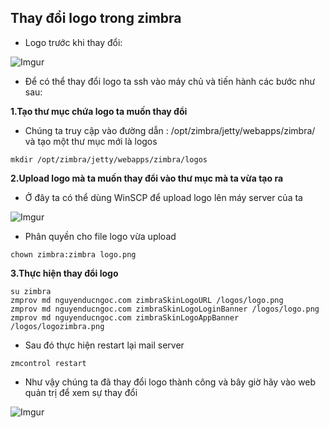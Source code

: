 ## Thay đổi logo trong zimbra

- Logo trước khi thay đổi: 

![Imgur](https://i.imgur.com/LC4CYUi.png)

- Để có thể thay đổi logo ta ssh vào máy chủ và tiến hành các bước như sau: 

**1.Tạo thư mục chứa logo ta muốn thay đổi**

- Chúng ta truy cập vào đường dẫn : /opt/zimbra/jetty/webapps/zimbra/ và tạo một thư mục mới là logos

```
mkdir /opt/zimbra/jetty/webapps/zimbra/logos
```

**2.Upload logo mà ta muốn thay đổi vào thư mục mà ta vừa tạo ra**

- Ở đây ta có thể dùng WinSCP để upload logo lên máy server của ta

![Imgur](https://i.imgur.com/JJfXKSQ.png)


- Phân quyền cho file logo vừa upload

```
chown zimbra:zimbra logo.png
```


**3.Thực hiện thay đổi logo**

```
su zimbra
zmprov md nguyenducngoc.com zimbraSkinLogoURL /logos/logo.png
zmprov md nguyenducngoc.com zimbraSkinLogoLoginBanner /logos/logo.png
zmprov md nguyenducngoc.com zimbraSkinLogoAppBanner /logos/logozimbra.png
```

- Sau đó thực hiện restart lại mail server

```
zmcontrol restart
```

- Như vậy chúng ta đã thay đổi logo thành công và bây giờ hãy vào web quản trị để xem sự thay đổi

![Imgur](https://i.imgur.com/W8i9RXt.png)